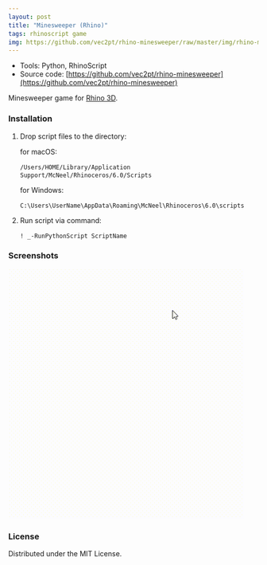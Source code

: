 ```yaml
---
layout: post
title: "Minesweeper (Rhino)"
tags: rhinoscript game
img: https://github.com/vec2pt/rhino-minesweeper/raw/master/img/rhino-minesweeper.png
---
```



- Tools: Python, RhinoScript
- Source code: [https://github.com/vec2pt/rhino-minesweeper](https://github.com/vec2pt/rhino-minesweeper)


Minesweeper game for [Rhino 3D](https://www.rhino3d.com).


### Installation

1. Drop script files to the directory:

    for macOS:
    ```
    /Users/HOME/Library/Application Support/McNeel/Rhinoceros/6.0/Scripts
    ```
    for Windows:

    ```
    C:\Users\UserName\AppData\Roaming\McNeel\Rhinoceros\6.0\scripts
    ```

2. Run script via command:
    ```
    ! _-RunPythonScript ScriptName
    ```

### Screenshots

![rhino-minesweeper1.gif](https://github.com/vec2pt/rhino-minesweeper/raw/master/img/rhino-minesweeper1.gif)


### License

Distributed under the MIT License.
